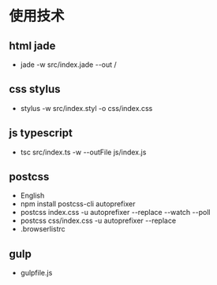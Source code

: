 # 使用技术 
## html jade 
  - jade -w src/index.jade --out /
## css stylus
  - stylus -w src/index.styl -o css/index.css
## js typescript
  - tsc src/index.ts -w --outFile js/index.js
## postcss
  - English
  -  npm install postcss-cli autoprefixer
  -  postcss index.css -u autoprefixer --replace --watch --poll
  -   postcss css/index.css -u autoprefixer --replace
  -   .browserlistrc
## gulp
  - gulpfile.js

